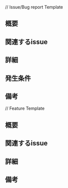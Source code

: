 // Issue/Bug report Template
## 概要

## 関連するissue

## 詳細

## 発生条件

## 備考

// Feature Template
## 概要

## 関連するissue

## 詳細

## 備考


